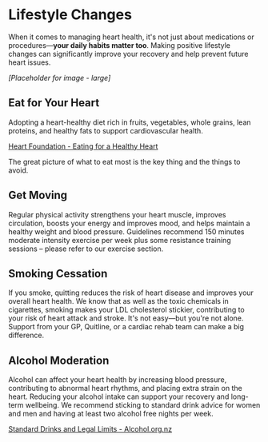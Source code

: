 # Lifestyle Changes

When it comes to managing heart health, it's not just about medications or procedures—**your daily habits matter too**. Making positive lifestyle changes can significantly improve your recovery and help prevent future heart issues.

*[Placeholder for image - large]*

## Eat for Your Heart

Adopting a heart-healthy diet rich in fruits, vegetables, whole grains, lean proteins, and healthy fats to support cardiovascular health. 

[Heart Foundation - Eating for a Healthy Heart](https://www.heartfoundation.org.nz/wellbeing/healthy-eating/eating-for-a-healthy-heart)

The great picture of what to eat most is the key thing and the things to avoid.

## Get Moving

Regular physical activity strengthens your heart muscle, improves circulation, boosts your energy and improves mood, and helps maintain a healthy weight and blood pressure. Guidelines recommend 150 minutes moderate intensity exercise per week plus some resistance training sessions – please refer to our exercise section.

## Smoking Cessation

If you smoke, quitting reduces the risk of heart disease and improves your overall heart health. We know that as well as the toxic chemicals in cigarettes, smoking makes your LDL cholesterol stickier, contributing to your risk of heart attack and stroke. It's not easy—but you're not alone. Support from your GP, Quitline, or a cardiac rehab team can make a big difference.

## Alcohol Moderation

Alcohol can affect your heart health by increasing blood pressure, contributing to abnormal heart rhythms, and placing extra strain on the heart. Reducing your alcohol intake can support your recovery and long-term wellbeing. We recommend sticking to standard drink advice for women and men and having at least two alcohol free nights per week.

[Standard Drinks and Legal Limits - Alcohol.org.nz](https://www.alcohol.org.nz/help-and-support/advice/standard-drinks-and-legal-limits)